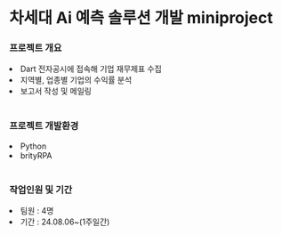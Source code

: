 <br>
<h1 align=left>차세대 Ai 예측 솔루션 개발 miniproject</h1>
<h3 align=left>프로젝트 개요</h3>
<li align=left>Dart 전자공시에 접속해 기업 재무제표 수집</li>
<li align=left>지역별, 업종별 기업의 수익률 분석</li>
<li align=left>보고서 작성 및 메일링</li>
<br>
<h3 align=left>프로젝트 개발환경</h3>
<li align=left>Python</li>
<li align=left>brityRPA</li>
<br>
<h3 align=left>작업인원 및 기간</h3>
<li align=left>팀원 : 4명</li>
<li align=left>기간 : 24.08.06~(1주일간)</li>
